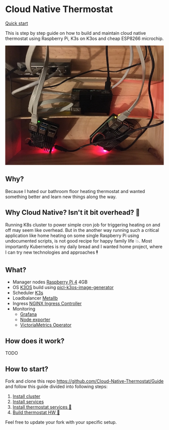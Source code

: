 # Cloud Native Thermostat

[Quick start](navigation.md)  

This is step by step guide on how to build and maintain cloud native thermostat using Raspberry Pi, K3s on K3os and cheap ESP8266 microchip.

![Raspberry Pi K3os Cluster](./img/Raspberry%20Pi%20K3os%20Cluster.jpeg)

## Why?

Because I hated our bathroom floor heating thermostat and wanted something better and learn new things along the way.

## Why Cloud Native? Isn't it bit overhead? 🥴

Running K8s cluster to power simple cron job for triggering heating on and off may seem like overhead. But in the another way running such a critical application like home heating on some single Raspberry Pi using undocumented scripts, is not good recipe for happy family life 💥. Most importantly Kubernetes is my daily bread and I wanted home project, where I can try new technologies and approaches 🕴

## What?

- Manager nodes [Raspberry Pi 4](https://www.raspberrypi.org/products/raspberry-pi-4-model-b/) 4GB
- OS [K3OS](https://github.com/rancher/k3os) build using [picl-k3os-image-generator](https://github.com/elmariofredo/picl-k3os-image-generator)
- Scheduler [K3s](https://github.com/rancher/k3s)
- Loadbalancer [Metallb](https://github.com/Cloud-Native-Thermostat/Guide/blob/master/Sources/metallb-system)
- Ingress [NGINX Ingress Controller](https://github.com/Cloud-Native-Thermostat/Guide/blob/master/Sources/ingress-nginx)
- Monitoring 
  - [Grafana](https://github.com/Cloud-Native-Thermostat/Guide/blob/master/Sources/monitoring-system/grafana)
  - [Node exporter](https://github.com/Cloud-Native-Thermostat/Guide/blob/master/Sources/monitoring-system/node-exporter)
  - [VictoriaMetrics Operator](https://github.com/Cloud-Native-Thermostat/Guide/blob/master/Sources/monitoring-system/victoriametrics)

## How does it work?

TODO

## How to start?

Fork and clone this repo https://github.com/Cloud-Native-Thermostat/Guide and follow this guide divided into following steps:

1. [Install cluster](1-Install_cluster.md)
2. [Install services](2-Install_services.md)
3. [Install thermostat services 🚧](3-Install_thermostat_services.md)
4. [Build thermostat HW 🚧](4-Build_thermostat_HW.md)

Feel free to update your fork with your specific setup.
